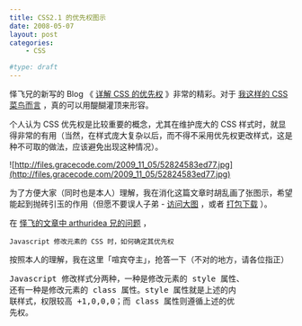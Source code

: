 ```yaml
---
title: CSS2.1 的优先权图示
date: 2008-05-07
layout: post
categories:
    - CSS

#type: draft
---
```


怿飞兄的新写的 Blog 《 [详解 CSS 的优先权](http://www.planabc.net/2008/05/06/css_specificity/) 》非常的精彩。对于 [我这样的 CSS 菜鸟而言]({{site.urls}}/posts/1209/) ，真的可以用醍醐灌顶来形容。

个人认为 CSS 优先权是比较重要的概念，尤其在维护庞大的 CSS 样式时，就显得非常的有用（当然，在样式庞大复杂以后，而不得不采用优先权更改样式，这是种不可取的做法，应该避免出现这种情况）。

![http://files.gracecode.com/2009_11_05/52824583ed77.jpg](http://files.gracecode.com/2009_11_05/52824583ed77.jpg)

为了方便大家（同时也是本人）理解，我在消化这篇文章时胡乱画了张图示，希望能起到抛砖引玉的作用（但愿不要误人子弟 -  [访问大图](http://www.yupoo.com/photos/view?id=ff80808119bd6b100119bed2df1e317b) ，或者 [打包下载](http://files.gracecode.com/2008_05_06/1210087972.zip) ）。

在 [怿飞的文章中 arthuridea 兄的问题](http://www.planabc.net/2008/05/06/css_specificity/) ，

    Javascript 修改元素的 CSS 时，如何确定其优先权

按照本人的理解，我在这里「喧宾夺主」，抢答一下（不对的地方，请各位指正）

<pre>Javascript 修改样式分两种，一种是修改元素的 style 属性、
还有一种是修改元素的 class 属性。style 属性就是上述的内
联样式，权限较高 +1,0,0,0；而 class 属性则遵循上述的优
先权。</pre>
